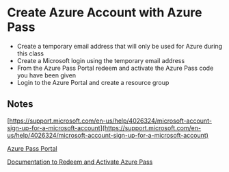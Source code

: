 # Create Azure Account with Azure Pass

- Create a temporary email address that will only be used for Azure during this class
- Create a Microsoft login using the temporary email address
- From the Azure Pass Portal redeem and activate the Azure Pass code you have been given
- Login to the Azure Portal and create a resource group

## Notes
[https://support.microsoft.com/en-us/help/4026324/microsoft-account-sign-up-for-a-microsoft-account](https://support.microsoft.com/en-us/help/4026324/microsoft-account-sign-up-for-a-microsoft-account)

[Azure Pass Portal](https://www.microsoftazurepass.com/)

[Documentation to Redeem and Activate Azure Pass](https://www.microsoftazurepass.com/Home/HowTo)
